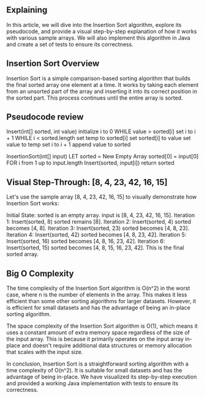 ## Explaining 
In this article, we will dive into the Insertion Sort algorithm, explore its pseudocode, and provide a visual step-by-step explanation of how it works with various sample arrays. We will also implement this algorithm in Java and create a set of tests to ensure its correctness.


## Insertion Sort Overview
Insertion Sort is a simple comparison-based sorting algorithm that builds the final sorted array one element at a time. It works by taking each element from an unsorted part of the array and inserting it into its correct position in the sorted part. This process continues until the entire array is sorted.

## Pseudocode review 

Insert(int[] sorted, int value)
initialize i to 0
WHILE value > sorted[i]
set i to i + 1
WHILE i < sorted.length
set temp to sorted[i]
set sorted[i] to value
set value to temp
set i to i + 1
append value to sorted

InsertionSort(int[] input)
LET sorted = New Empty Array
sorted[0] = input[0]
FOR i from 1 up to input.length
Insert(sorted, input[i])
return sorted


## Visual Step-Through: [8, 4, 23, 42, 16, 15]

Let's use the sample array [8, 4, 23, 42, 16, 15] to visually demonstrate how Insertion Sort works:

Initial State:
sorted is an empty array.
input is [8, 4, 23, 42, 16, 15].
Iteration 1:
Insert(sorted, 8)
sorted remains [8].
Iteration 2:
Insert(sorted, 4)
sorted becomes [4, 8].
Iteration 3:
Insert(sorted, 23)
sorted becomes [4, 8, 23].
Iteration 4:
Insert(sorted, 42)
sorted becomes [4, 8, 23, 42].
Iteration 5:
Insert(sorted, 16)
sorted becomes [4, 8, 16, 23, 42].
Iteration 6:
Insert(sorted, 15)
sorted becomes [4, 8, 15, 16, 23, 42].
This is the final sorted array.


## Big O Complexity

The time complexity of the Insertion Sort algorithm is O(n^2) in the worst case, where n is the number of elements in the array. This makes it less efficient than some other sorting algorithms for larger datasets. However, it is efficient for small datasets and has the advantage of being an in-place sorting algorithm.

The space complexity of the Insertion Sort algorithm is O(1), which means it uses a constant amount of extra memory space regardless of the size of the input array. This is because it primarily operates on the input array in-place and doesn't require additional data structures or memory allocation that scales with the input size.

In conclusion, Insertion Sort is a straightforward sorting algorithm with a time complexity of O(n^2). It is suitable for small datasets and has the advantage of being in-place. We have visualized its step-by-step execution and provided a working Java implementation with tests to ensure its correctness.





